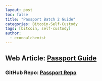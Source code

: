 ```yaml
---
layout: post
toc: false
title: "Passport Batch 2 Guide"
categories: Bitcoin-Self-Custody
tags: [bitcoin, self-custody]
author:
  - econoalchemist
---
```

## Web Article: [Passport Guide](https://passport2.econoalchemist.com)
### GitHub Repo: [Passport Repo](https://github.com/econoalchemist/Passport-Batch2)

